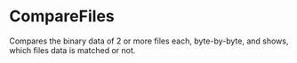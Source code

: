 # CompareFiles
Compares the binary data of 2 or more files each, byte-by-byte, and shows, which files data is matched or not.
